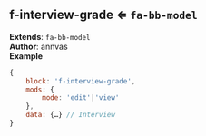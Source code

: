 <a name="module_f-interview-grade"></a>

## f-interview-grade ⇐ <code>fa-bb-model</code>
**Extends**: <code>fa-bb-model</code>  
**Author**: annvas  
**Example**  
```js
{
    block: 'f-interview-grade',
    mods: {
        mode: 'edit'|'view'
    },
    data: {…} // Interview
}
```
